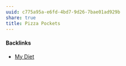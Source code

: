 ```yaml
---
uuid: c775a95a-e6fd-4bd7-9d26-7bae01ad929b
share: true
title: Pizza Pockets
---
```

#### Backlinks

* [My Diet](/1c758e4a-2653-4946-84b2-945fcf717950)